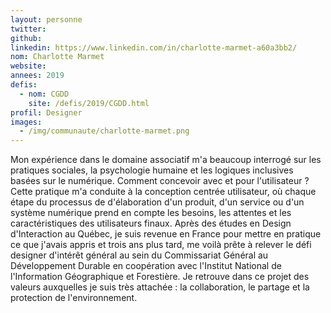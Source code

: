 ```yaml
---
layout: personne
twitter:
github:
linkedin: https://www.linkedin.com/in/charlotte-marmet-a60a3bb2/
nom: Charlotte Marmet
website:
annees: 2019
defis:
  - nom: CGDD
    site: /defis/2019/CGDD.html
profil: Designer
images:
  - /img/communaute/charlotte-marmet.png
---
```

Mon expérience dans le domaine associatif m'a beaucoup interrogé sur les pratiques sociales, la psychologie humaine et les logiques inclusives basées sur le numérique. Comment concevoir avec et pour l'utilisateur ? Cette pratique m'a conduite à la conception centrée utilisateur, où chaque étape du processus de d'élaboration d'un produit, d'un service ou d'un système numérique prend en compte les besoins, les attentes et les caractéristiques des utilisateurs finaux. Après des études en Design d'Interaction au Québec, je suis revenue en France pour mettre en pratique ce que j'avais appris et trois ans plus tard, me voilà prête à relever le défi designer d'intérêt général au sein du Commissariat Général au Développement Durable en coopération avec l'Institut National de l'Information Géographique et Forestière. Je retrouve dans ce projet des valeurs auxquelles je suis très attachée : la collaboration, le partage et la protection de l'environnement.
